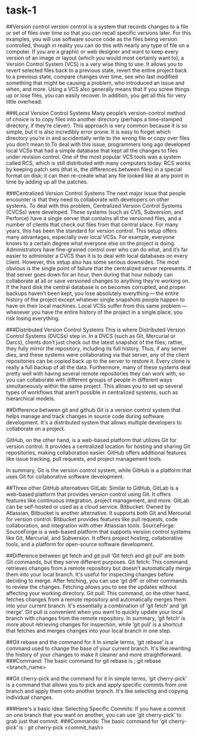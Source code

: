 # task-1
##Version control
version control is a system that records changes to a file or set of files over time so that you can recall specific versions later. For this examples, you will use software source code as the files being version controlled, though in reality you can do this with nearly any type of file on a computer.
If you are a graphic or web designer and want to keep every version of an image or layout (which you would most certainly want to), a Version Control System (VCS) is a very wise thing to use. It allows you to revert selected files back to a previous state, revert the entire project back to a previous state, compare changes over time, see who last modified something that might be causing a problem, who introduced an issue and when, and more. Using a VCS also generally means that if you screw things up or lose files, you can easily recover. In addition, you get all this for very little overhead.

###Local Version Control Systems
 Many people’s version-control method of choice is to copy files into another directory (perhaps a time-stamped directory, if they’re clever). This approach is very common because it is so simple, but it is also incredibly error prone. It is easy to forget which directory you’re in and accidentally write to the wrong file or copy over files you don’t mean to.To deal with this issue, programmers long ago developed local VCSs that had a simple database that kept all the changes to files under revision control. One of the most popular VCS tools was a system called RCS, which is still distributed with many computers today. RCS works by keeping patch sets (that is, the differences between files) in a special format on disk; it can then re-create what any file looked like at any point in time by adding up all the patches.
 
###Centralized Version Control Systems 
 The next major issue that people encounter is that they need to collaborate with developers on other systems. To deal with this problem, Centralized Version Control Systems (CVCSs) were developed. These systems (such as CVS, Subversion, and Perforce) have a single server that contains all the versioned files, and a number of clients that check out files from that central place. For many years, this has been the standard for version control. This setup offers many advantages, especially over local VCSs. For example, everyone knows to a certain degree what everyone else on the project is doing. Administrators have fine-grained control over who can do what, and it’s far easier to administer a CVCS than it is to deal with local databases on every client. However, this setup also has some serious downsides. The most obvious is the single point of failure that the centralized server represents. If that server goes down for an hour, then during that hour nobody can collaborate at all or save versioned changes to anything they’re working on. If the hard disk the central database is on becomes corrupted, and proper backups haven’t been kept, you lose absolutely everything — the entire history of the project except whatever single snapshots people happen to have on their local machines. Local VCSs suffer from this same problem — whenever you have the entire history of the project in a single place, you risk losing everything.

###Distributed Version Control Systems 
 This is where Distributed Version Control Systems (DVCSs) step in. In a DVCS (such as Git, Mercurial or Darcs), clients don’t just check out the latest snapshot of the files; rather, they fully mirror the repository, including its full history. Thus, if any server dies, and these systems were collaborating via that server, any of the client repositories can be copied back up to the server to restore it. Every clone is really a full backup of all the data. Furthermore, many of these systems deal pretty well with having several remote repositories they can work with, so you can collaborate with different groups of people in different ways simultaneously within the same project. This allows you to set up several types of workflows that aren’t possible in centralized systems, such as hierarchical models.


##Difference between git and github 
Git is a version control system that helps manage and track changes in source code during software development. It's a distributed system that allows multiple developers to collaborate on a project.

GitHub, on the other hand, is a web-based platform that utilizes Git for version control. It provides a centralized location for hosting and sharing Git repositories, making collaboration easier. GitHub offers additional features like issue tracking, pull requests, and project management tools.

In summary, Git is the version control system, while GitHub is a platform that uses Git for collaborative software development.


##Three other GitHub alternatives 
GitLab: Similar to GitHub, GitLab is a web-based platform that provides version control using Git. It offers features like continuous integration, project management, and more. GitLab can be self-hosted or used as a cloud service.
Bitbucket: Owned by Atlassian, Bitbucket is another alternative. It supports both Git and Mercurial for version control. Bitbucket provides features like pull requests, code collaboration, and integration with other Atlassian tools.
SourceForge: SourceForge is a web-based platform that supports version control systems like Git, Mercurial, and Subversion. It offers project hosting, collaborative tools, and a platform for open-source software development.


##Difference between git fetch and git pull
‘Git fetch and git pull’ are both Git commands, but they serve different purposes.
Git fetch: This command retrieves changes from a remote repository but doesn't automatically merge them into your local branch. It's useful for inspecting changes before deciding to merge. After fetching, you can use ‘git diff’ or other commands to review the changes. Fetching allows you to see the updates without affecting your working directory.
Git pull: This command, on the other hand, fetches changes from a remote repository and automatically merges them into your current branch. It's essentially a combination of ‘git fetch’ and ‘git merge’. Git pull is convenient when you want to quickly update your local branch with changes from the remote repository.
In summary, ‘git fetch’ is more about retrieving changes for inspection, while ‘git pull’ is a shortcut that fetches and merges changes into your local branch in one step.


##Git rebase and the command for it 
In simple terms, ‘git rebase’ is a command used to change the base of your current branch. It's like rewriting the history of your changes to make it cleaner and more straightforward.
###Command:
The basic command for git rebase is ;  git rebase <branch_name> 


##Git cherry-pick and the command for it 
In simple terms, ‘git cherry-pick’ is a command that allows you to pick and apply specific commits from one branch and apply them onto another branch. It's like selecting and copying individual changes.

###Here's a basic idea:
Selecting Specific Commits:
If you have a commit on one branch that you want on another, you can use ‘git cherry-pick’ to grab just that commit.
###Commands:
The basic command for ‘git cherry-pick’ is : 
git cherry-pick <commit_hash>


















